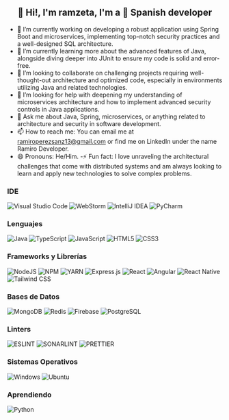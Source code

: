 
<h2 align="center">
 👋 Hi!, I'm ramzeta, I'm a 🚀 Spanish  developer
</h2>

- 🔭 I’m currently working on developing a robust application using Spring Boot and microservices, implementing top-notch security practices and a well-designed SQL architecture.
- 🌱 I’m currently learning more about the advanced features of Java, alongside diving deeper into JUnit to ensure my code is solid and error-free.
- 👯 I’m looking to collaborate on challenging projects requiring well-thought-out architecture and optimized code, especially in environments utilizing Java and related technologies.
- 🤔 I’m looking for help with deepening my understanding of microservices architecture and how to implement advanced security controls in Java applications.
- 💬 Ask me about Java, Spring, microservices, or anything related to architecture and security in software development.
- 📫 How to reach me: You can email me at ramiroperezsanz13@gmail.com or find me on LinkedIn under the name Ramiro Developer.
- 😄 Pronouns: He/Him.
-⚡ Fun fact: I love unraveling the architectural challenges that come with distributed systems and am always looking to learn and apply new technologies to solve complex problems.

### IDE
![Visual Studio Code](https://img.shields.io/badge/Visual_Studio_Code-0078D4?logo=visual%20studio%20code&logoColor=white)
![WebStorm](https://img.shields.io/badge/WebStorm-2D76C0?logo=WebStorm&logoColor=white)
![IntelliJ IDEA](https://img.shields.io/badge/IntelliJ_IDEA-FC7F1D?logo=intellij-idea&logoColor=white)
![PyCharm](https://img.shields.io/badge/PyCharm-FFD43B?logo=PyCharm&logoColor=white)

### Lenguajes
![Java](https://github.com/ramzeta/ramzeta/blob/61b4900f9dc811b740fa200dc7fbd7372151e620/java_button.png)
![TypeScript](https://img.shields.io/badge/TypeScript-007ACC?logo=typescript&logoColor=white)
![JavaScript](https://img.shields.io/badge/JavaScript-323330?logo=javascript&logoColor=F7DF1E)
![HTML5](https://img.shields.io/badge/HTML5-E34F26?logo=html5&logoColor=white)
![CSS3](https://img.shields.io/badge/CSS3-1572B6?logo=css3&logoColor=white)

### Frameworks y Librerías 
![NodeJS](https://img.shields.io/badge/Node.js-339933?logo=nodedotjs&logoColor=white)
![NPM](https://img.shields.io/badge/NPM-CB3837?logo=npm&logoColor=white)
![YARN](https://img.shields.io/badge/YARN-2C8EBB?logo=yarn&logoColor=white)
![Express.js](https://img.shields.io/badge/Express.js-464647?logo=express&logoColor=white)
![React](https://img.shields.io/badge/React-20232A?logo=react&logoColor=61DAFB)
![Angular](https://img.shields.io/badge/-Angular-red)
![React Native](https://img.shields.io/badge/React_Native-20232A?logo=react&logoColor=61DAFB)
![Tailwind CSS](https://img.shields.io/badge/Tailwind_CSS-38B2AC?logo=tailwind-css&logoColor=white)

### Bases de Datos
![MongoDB](https://img.shields.io/badge/MongoDB-4EA94B?logo=mongodb&logoColor=white)
![Redis](https://img.shields.io/badge/Redis-CC0000?logo=redis&logoColor=white)
![Firebase](https://img.shields.io/badge/Firebase-ffca28?logo=firebase&logoColor=white)
![PostgreSQL](https://img.shields.io/badge/PostgreSQL-316192?logo=postgresql&logoColor=white)

### Linters
![ESLINT](https://img.shields.io/badge/eslint-3A33D1?logo=eslint&logoColor=white)
![SONARLINT](https://img.shields.io/badge/SonarLint-CB2029?logo=sonarlint&logoColor=white)
![PRETTIER](https://img.shields.io/badge/prettier-1A2C34?logo=prettier&logoColor=F7BA3E)

### Sistemas Operativos
![Windows](https://img.shields.io/badge/Windows-0078D6?logo=windows&logoColor=white)
![Ubuntu](https://img.shields.io/badge/Ubuntu-0078D6?logo=Ubuntu&logoColor=orange)


### Aprendiendo
![Python](https://img.shields.io/badge/Python-FFD43B?logo=python&logoColor=blue)

